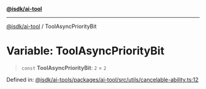 [**@isdk/ai-tool**](../README.md)

***

[@isdk/ai-tool](../globals.md) / ToolAsyncPriorityBit

# Variable: ToolAsyncPriorityBit

> `const` **ToolAsyncPriorityBit**: `2` = `2`

Defined in: [@isdk/ai-tools/packages/ai-tool/src/utils/cancelable-ability.ts:12](https://github.com/isdk/ai-tool.js/blob/209a87173b5eabb2f81db6ea9a6784f34c24e271/src/utils/cancelable-ability.ts#L12)
